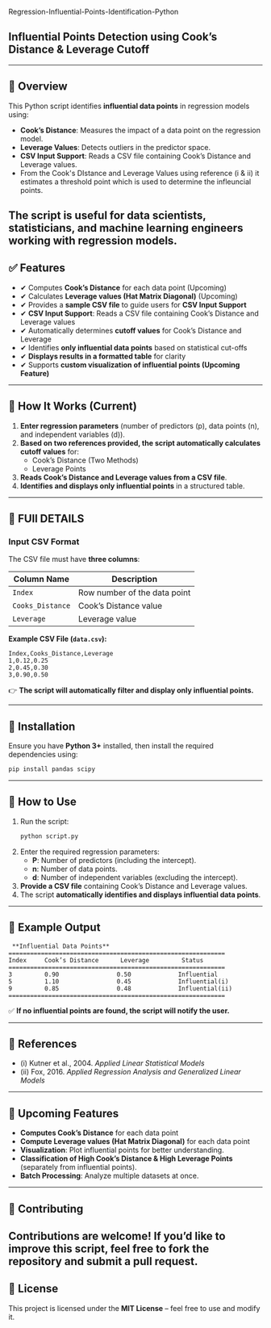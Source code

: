 Regression-Influential-Points-Identification-Python
## Influential Points Detection using Cook’s Distance & Leverage Cutoff
---
## 📌 Overview
This Python script identifies **influential data points** in regression models using:
- **Cook’s Distance**: Measures the impact of a data point on the regression model.
- **Leverage Values**: Detects outliers in the predictor space.
- **CSV Input Support**: Reads a CSV file containing Cook’s Distance and Leverage values.
- From the Cook's DIstance and Leverage Values using reference (i & ii) it estimates a threshold point which is used to determine the             infleuncial points.

The script is useful for **data scientists, statisticians, and machine learning engineers** working with regression models.
---
## ✅ Features
- ✔ Computes **Cook’s Distance** for each data point (Upcoming)  
- ✔ Calculates **Leverage values (Hat Matrix Diagonal)**  (Upcoming)
- ✔ Provides a **sample CSV file** to guide users for **CSV Input Support**
- ✔ **CSV Input Support**: Reads a CSV file containing Cook’s Distance and Leverage values
- ✔ Automatically determines **cutoff values** for Cook’s Distance and Leverage
- ✔ Identifies **only influential data points** based on statistical cut-offs  
- ✔ **Displays results in a formatted table** for clarity  
- ✔ Supports **custom visualization of influential points (Upcoming Feature)**  
---
## 🔹 How It Works (Current)
1. **Enter regression parameters** (number of predictors (p), data points (n), and independent variables (d)).
2. **Based on two references provided, the script automatically calculates cutoff values** for:
   - Cook’s Distance (Two Methods)
   - Leverage Points
3. **Reads Cook’s Distance and Leverage values from a CSV file**.
4. **Identifies and displays only influential points** in a structured table.
---
## 📌 FUll DETAILS
### Input CSV Format
The CSV file must have **three columns**:

| **Column Name**    | **Description**                          |
|--------------------|----------------------------------------|
| `Index`           | Row number of the data point           |
| `Cooks_Distance`  | Cook’s Distance value                  |
| `Leverage`        | Leverage value                         |

**Example CSV File (`data.csv`):**
```csv
Index,Cooks_Distance,Leverage
1,0.12,0.25
2,0.45,0.30
3,0.90,0.50
```
👉 **The script will automatically filter and display only influential points.**

---

## 🔧 Installation
Ensure you have **Python 3+** installed, then install the required dependencies using:
```bash
pip install pandas scipy
```
---
## 📌 How to Use
1. Run the script:
   ```bash
   python script.py
   ```
2. Enter the required regression parameters:
   - **P**: Number of predictors (including the intercept).
   - **n**: Number of data points.
   - **d**: Number of independent variables (excluding the intercept).
3. **Provide a CSV file** containing Cook’s Distance and Leverage values.
4. The script **automatically identifies and displays influential data points**.
---
## 📌 Example Output
```
 **Influential Data Points**
============================================================
Index     Cook’s Distance      Leverage         Status    
============================================================
3         0.90                0.50             Influential
5         1.10                0.45             Influential(i)
9         0.85                0.48             Influential(ii)
============================================================
```
✅ **If no influential points are found, the script will notify the user.**

---

## 📖 References
- (i) Kutner et al., 2004. *Applied Linear Statistical Models*  
- (ii) Fox, 2016. *Applied Regression Analysis and Generalized Linear Models*  

---
## 🚀 Upcoming Features
- **Computes Cook’s Distance** for each data point  
- **Compute Leverage values (Hat Matrix Diagonal)** for each data point
- **Visualization**: Plot influential points for better understanding.
- **Classification of High Cook’s Distance & High Leverage Points** (separately from influential points).
- **Batch Processing**: Analyze multiple datasets at once.
---
## 📌 Contributing
Contributions are welcome! If you’d like to improve this script, feel free to fork the repository and submit a pull request.
---
## 📌 License
This project is licensed under the **MIT License** – feel free to use and modify it.

```
